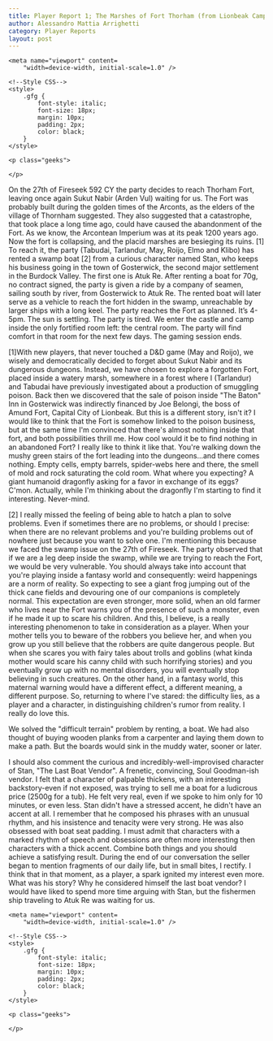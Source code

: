 ```yaml
---
title: Player Report 1; The Marshes of Fort Thorham (from Lionbeak Campaign)
author: Alessandro Mattia Arrighetti
category: Player Reports
layout: post
---
```

<html lang="en">
  
<head>
    <meta charset="UTF-8" />
    <meta http-equiv="X-UA-Compatible" content="IE=edge" />
  
    <meta name="viewport" content=
        "width=device-width, initial-scale=1.0" />
  
    <!--Style CSS-->
    <style>
        .gfg {
            font-style: italic;
            font-size: 18px;
            margin: 10px;
            padding: 2px;
            color: black;
        }
    </style>
</head>
  
<body>
    <p class="gfg">
    </p>
  
    <p class="geeks">
    
    </p>
</body>
  
</html>




On the 27th of Fireseek 592 CY the party decides to reach Thorham Fort, leaving once again Sukut Nabir (Arden Vul) waiting for us. The Fort was probably built during the golden times of the Arconts, as the elders of the village of Thornham suggested. 
They also suggested that a catastrophe, that took place a long time ago, could have caused the abandonment of the Fort. As we know, the Arcontean Imperium was at its peak 1200 years ago. 
Now the fort is collapsing, and the placid marshes are besieging its ruins. [1]
To reach it, the party (Tabudai, Tarlandur, May, Roijo, Elmo and Klibo) has rented a swamp boat [2] from a curious character named Stan, who keeps his business going in the town of Gosterwick, the second major settlement in the Burdock Valley. The first one is Atuk Re. 
After renting a boat for 70g, no contract signed, the party is given a ride by a company of seamen, sailing south by river, from Gosterwick to Atuk Re. The rented boat will later serve as a vehicle to reach the fort hidden in the swamp, unreachable by larger ships with a long keel. 
The party reaches the Fort as planned. It’s 4-5pm. The sun is settling. 
The party is tired. We enter the castle and camp inside the only fortified room left: the central room. The party will find comfort in that room for the next few days. The gaming session ends. 

[1]With new players, that never touched a D&D game (May and Roijo), we wisely and democratically decided to forget about Sukut Nabir and its dungerous dungeons. Instead, we have chosen to explore a forgotten Fort, placed inside a watery marsh, somewhere in a forest where I (Tarlandur) and Tabudai have previously investigated about a production of smuggling poison. Back then we discovered that the sale of poison inside "The Baton" Inn in Gosterwick was indirectly financed by Joe Belongi, the boss of Amund Fort, Capital City of Lionbeak. But this is a different story, isn't it? 
I would like to think that the Fort is somehow linked to the poison business, but at the same time I'm convinced that there's almost nothing inside that fort, and both possibilities thrill me. How cool would it be to find nothing in an abandoned Fort? I really like to think it like that. You're walking down the mushy green stairs of the fort leading into the dungeons...and there comes nothing. 
Empty cells, empty barrels, spider-webs here and there, the smell of mold and rock saturating the cold room. What where you expecting? 
A giant humanoid dragonfly asking for a favor in exchange of its eggs? C'mon. Actually, while I'm thinking about the dragonfly I'm starting to find it interesting. Never-mind.

[2] I really missed the feeling of being able to hatch a plan to solve problems. Even if sometimes there are no problems, or should I precise: when there are no relevant problems and you're building problems out of nowhere just because you want to solve one. 
I'm mentioning this because we faced the swamp issue on the 27th of Fireseek. The party observed that if we are a leg deep inside the swamp, while we are trying to reach the Fort, we would be very vulnerable. You should always take into account that you're playing inside a fantasy world and consequently: weird happenings are a norm of reality. So expecting to see a giant frog jumping out of the thick cane fields and devouring one of our companions is completely normal.
This expectation are even stronger, more solid, when an old farmer who lives near the Fort warns you of the presence of such a monster, even if he made it up to scare his children. And this, I believe, is a really interesting phenomenon to take in consideration as a player. 
When your mother tells you to beware of the robbers you believe her, and when you grow up you still believe that the robbers are quite dangerous people. But when she scares you with fairy tales about trolls and goblins (what kinda mother would scare his canny child with such horrifying stories) and you eventually grow up with no mental disorders, you will eventually stop believing in such creatures. 
On the other hand, in a fantasy world, this maternal warning would have a different effect, a different meaning, a different purpose. So, returning to where I've stared: the difficulty lies, as a player and a character, in distinguishing children's rumor from reality. I really do love this. 

We solved the "difficult terrain" problem by renting, a boat. We had also thought of buying wooden planks from a carpenter and laying them down to make a path. But the boards would sink in the muddy water, sooner or later.

I should also comment the curious and incredibly-well-improvised character of Stan, "The Last Boat Vendor". A frenetic, convincing, Soul Goodman-ish vendor. I felt that a character of palpable thickens, with an interesting backstory-even if not exposed, was trying to sell me a boat for a ludicrous price (2500g for a tub). He felt very real, even if we spoke to him only for 10 minutes, or even less. Stan didn't have a stressed accent, he didn't have an accent at all. I remember that he composed his phrases with an unusual rhythm, and his insistence and tenacity were very strong.
He was also obsessed with boat seat padding.
I must admit that characters with a marked rhythm of speech and obsessions are often more interesting then characters with a thick accent. Combine both things and you should achieve a satisfying result. 
During the end of our conversation the seller began to mention fragments of our daily life, but in small bites, I rectify. I think that in that moment, as a player, a spark ignited my interest even more. What was his story? Why he considered himself the last boat vendor?
I would have liked to spend more time arguing with Stan, but the fishermen ship traveling to Atuk Re was waiting for us.

<html lang="en">
  
<head>
    <meta charset="UTF-8" />
    <meta http-equiv="X-UA-Compatible" content="IE=edge" />
  
    <meta name="viewport" content=
        "width=device-width, initial-scale=1.0" />
  
    <!--Style CSS-->
    <style>
        .gfg {
            font-style: italic;
            font-size: 18px;
            margin: 10px;
            padding: 2px;
            color: black;
        }
    </style>
</head>
  
<body>
    <p class="gfg">
     </p>
  
    <p class="geeks">
    
    </p>
</body>
  
</html>
